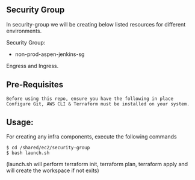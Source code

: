 ## Security Group 
In security-group we will be creating below listed resources for different environments.

Security Group:
- non-prod-aspen-jenkins-sg

Engress and Ingress.

## Pre-Requisites
    Before using this repo, ensure you have the following in place
    Configure Git, AWS CLI & Terraform must be installed on your system.

## Usage:
For creating any infra components, execute the following commands

    
    $ cd /shared/ec2/security-group
    $ bash launch.sh



(launch.sh will perform terraform init, terraform plan, terraform apply and will create the workspace if not exits)